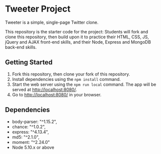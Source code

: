# Tweeter Project

Tweeter is a simple, single-page Twitter clone.

This repository is the starter code for the project: Students will fork and clone this repository, then build upon it to practice their HTML, CSS, JS, jQuery and AJAX front-end skills, and their Node, Express and MongoDB back-end skills.

## Getting Started

1. Fork this repository, then clone your fork of this repository.
2. Install dependencies using the `npm install` command.
3. Start the web server using the `npm run local` command. The app will be served at <http://localhost:8080/>.
4. Go to <http://localhost:8080/> in your browser.

## Dependencies

- body-parser: "^1.15.2",
- chance: "^1.0.2",
- express: "^4.13.4",
- md5: "^2.1.0",
- moment: "^2.24.0"
- Node 5.10.x or above
